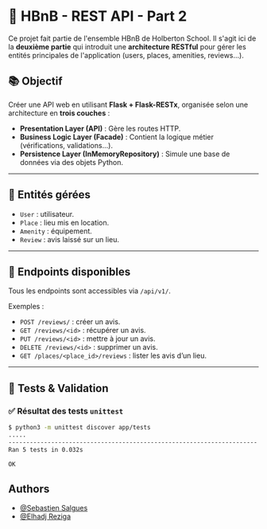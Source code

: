 # 🏨 HBnB - REST API - Part 2

Ce projet fait partie de l'ensemble HBnB de Holberton School. Il s'agit ici de la **deuxième partie** qui introduit une **architecture RESTful** pour gérer les entités principales de l'application (users, places, amenities, reviews...).

## 📚 Objectif

Créer une API web en utilisant **Flask + Flask-RESTx**, organisée selon une architecture en **trois couches** :

- **Presentation Layer (API)** : Gère les routes HTTP.
- **Business Logic Layer (Facade)** : Contient la logique métier (vérifications, validations...).
- **Persistence Layer (InMemoryRepository)** : Simule une base de données via des objets Python.

---

## 🧱 Entités gérées

- `User` : utilisateur.
- `Place` : lieu mis en location.
- `Amenity` : équipement.
- `Review` : avis laissé sur un lieu.

---

## 🚀 Endpoints disponibles

Tous les endpoints sont accessibles via `/api/v1/`.

Exemples :

- `POST /reviews/` : créer un avis.
- `GET /reviews/<id>` : récupérer un avis.
- `PUT /reviews/<id>` : mettre à jour un avis.
- `DELETE /reviews/<id>` : supprimer un avis.
- `GET /places/<place_id>/reviews` : lister les avis d’un lieu.

---

## 🧪 Tests & Validation

### ✅ Résultat des tests `unittest`

```bash
$ python3 -m unittest discover app/tests
.....
----------------------------------------------------------------------
Ran 5 tests in 0.032s

OK
```

## Authors

- [@Sebastien Salgues](https://github.com/SebSa12000)
- [@Elhadj Reziga](https://www.github.com/hedjouj)
